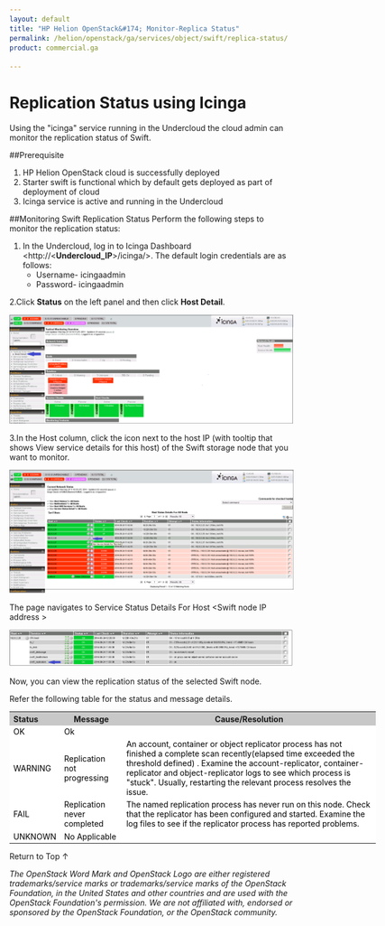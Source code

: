```yaml
---
layout: default
title: "HP Helion OpenStack&#174; Monitor-Replica Status"
permalink: /helion/openstack/ga/services/object/swift/replica-status/
product: commercial.ga

---
```

<!--UNDER REVISION-->

<script>

function PageRefresh {
onLoad="window.refresh"
}

PageRefresh();

</script>

<!--
<p style="font-size: small;"> <a href="/helion/openstack/ga/services/object/overview/">&#9664; PREV</a> | <a href="/helion/openstack/services/overview/">&#9650; UP</a> | <a href=" /helion/openstack/ga/services/swift/deployment/"> NEXT &#9654</a> </p>-->


# Replication Status using Icinga

Using the "icinga" service running in the Undercloud the cloud admin can monitor the replication status of Swift. 

##Prerequisite

1. HP Helion OpenStack cloud is successfully deployed
2. Starter swift is functional which by default gets deployed as part of deployment of cloud
3. Icinga service is active and running in the Undercloud


##Monitoring Swift Replication Status
Perform the following steps to monitor the replication status:

1. In the Undercloud, log in to Icinga Dashboard <http://<**Undercloud_IP**>/icinga/>. The default login credentials are as follows:
	* Username- icingaadmin
	* Password- icingaadmin 


2.Click **Status** on the left panel and then click **Host Detail**. 

<img src ="media/icinga_host-details.png/">

3.In the Host column, click the icon next to the host IP (with tooltip that shows View service details for this host) of the Swift storage node that you want to monitor.  

<img src ="media/swift_icinga_view-details.png"/>


The page navigates to Service Status Details For Host &lt;Swift node IP address &gt;  

<img src ="media/swift_icinga-replication-status.png"/>

Now, you can view the replication status of the selected Swift node.

Refer the following table for the status and message details.

<table style="text-align: left; vertical-align: top; width:650px;">
<tr style="background-color: #C8C8C8;">
	<th>Status</th>
	<th><center>Message</center></th>
    <th><center>Cause/Resolution</center></th>
</tr>
<tr style="background-color: white; color: black;">
	<td>OK</td>
	<td>Ok</td>
    <td></td>
</tr>
<tr style="background-color: white; color: black;">
	<td>WARNING </td>
	<td>Replication not progressing</td>
    <td>An account, container or object replicator process has not finished a complete scan recently(elapsed time exceeded the threshold defined) . Examine the account-replicator, container-replicator and object-replicator logs to see which process is "stuck". Usually, restarting the relevant process resolves the issue.</td>
</tr>
</tr>
<tr style="background-color: white; color: black;">
	<td>FAIL </td>
	<td>Replication never completed</td>
    <td> The named replication process has never run on this node. Check that the replicator has been configured and started. Examine the log files to see if the replicator process has reported problems.</td>
</tr>
<tr style="background-color: white; color: black;">
	<td>UNKNOWN</td>
	<td>No Applicable</td>
    <td></td></tr>
</table>


<a href="#top" style="padding:14px 0px 14px 0px; text-decoration: none;"> Return to Top &#8593; </a>


*The OpenStack Word Mark and OpenStack Logo are either registered trademarks/service marks or trademarks/service marks of the OpenStack Foundation, in the United States and other countries and are used with the OpenStack Foundation's permission. We are not affiliated with, endorsed or sponsored by the OpenStack Foundation, or the OpenStack community.*

 




